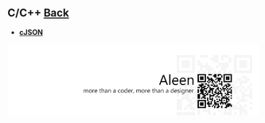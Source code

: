 ## C/C++ [Back](./../ProgrammingMenu.md)

* [**cJSON**](./CJson/CJson.md)

<a href="http://aleen42.github.io/" target="_blank" ><img src="./../../pic/tail.gif"></a>

